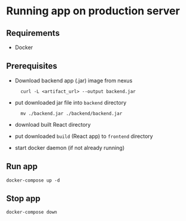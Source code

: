 # Running app on production server

## Requirements
- Docker


## Prerequisites

- Download backend app (.jar) image from nexus

        curl -L <artifact_url> --output backend.jar

- put downloaded jar file into `backend` directory

        mv ./backend.jar ./backend/backend.jar  

- download built React directory

- put downloaded `build` (React app) to `frontend` directory

- start docker daemon (if not already running)


## Run app

    docker-compose up -d


## Stop app

    docker-compose down